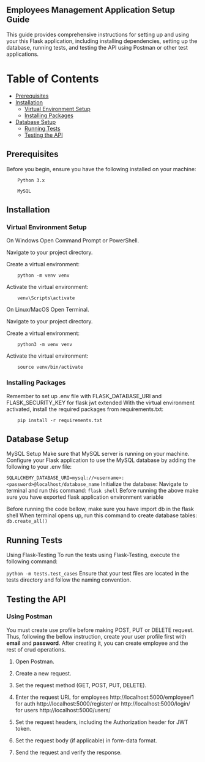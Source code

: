 ## Employees Management Application Setup Guide

This guide provides comprehensive instructions for setting up and using your this Flask application, including installing dependencies, setting up the database, running tests, and testing the API using Postman or other test applications.

# Table of Contents
- [Prerequisites](#prerequisites)
- [Installation](#installation)
    - [Virtual Environment Setup](#virtual-environment-setup)
    - [Installing Packages](#installing-packages)
- [Database Setup](#database-setup)
    - [Running Tests](#running-tests)
    - [Testing the API](#testing-the-API)


## Prerequisites
Before you begin, ensure you have the following installed on your machine:

```
    Python 3.x

    MySQL
```

## Installation
### Virtual Environment Setup
On Windows
Open Command Prompt or PowerShell.

Navigate to your project directory.

Create a virtual environment:

```
    python -m venv venv
```
Activate the virtual environment:
```
    venv\Scripts\activate
```
On Linux/MacOS
Open Terminal.

Navigate to your project directory.

Create a virtual environment:

```
    python3 -m venv venv
```
Activate the virtual environment:

```
    source venv/bin/activate
```
### Installing Packages
Remember to set up .env file with FLASK_DATABASE_URI and FLASK_SECURITY_KEY for flask jwt extended
With the virtual environment activated, install the required packages from requirements.txt:

```
    pip install -r requirements.txt
```

## Database Setup
MySQL Setup
Make sure that MySQL server is running on your machine.
Configure your Flask application to use the MySQL database by adding the following to your .env file:

```SQLALCHEMY_DATABASE_URI=mysql://<username>:<password>@localhost/database_name```
Initialize the database:
Navigate to terminal and run this command: ```flask shell```
Before running the above make sure you have exported flask application environment variable

Before running the code bellow, make sure you have import db in the flask shell
When terminal opens up, run this command to create database tables: ```db.create_all()```


## Running Tests
Using Flask-Testing
To run the tests using Flask-Testing, execute the following command:

```python -m tests.test_cases```
Ensure that your test files are located in the tests directory and follow the naming convention.

## Testing the API
### Using Postman
You must create use profile before making POST, PUT or DELETE request. Thus, following the bellow instruction, create your user profile first with **email** and **password**. After creating it, you can create employee and the rest of crud operations.
1. Open Postman.

2. Create a new request.

3. Set the request method (GET, POST, PUT, DELETE).

4. Enter the request URL
    for employees http://localhost:5000/employee/1  
    for auth http://localhost:5000/register/ or http://localhost:5000/login/  
    for users http://localhost:5000/users/ 

6. Set the request headers, including the Authorization header for JWT token.

7. Set the request body (if applicable) in form-data format.

8. Send the request and verify the response.
